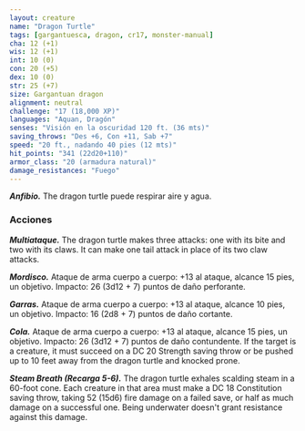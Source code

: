 ```yaml
---
layout: creature
name: "Dragon Turtle"
tags: [gargantuesca, dragon, cr17, monster-manual]
cha: 12 (+1)
wis: 12 (+1)
int: 10 (0)
con: 20 (+5)
dex: 10 (0)
str: 25 (+7)
size: Gargantuan dragon
alignment: neutral
challenge: "17 (18,000 XP)"
languages: "Aquan, Dragón"
senses: "Visión en la oscuridad 120 ft. (36 mts)"
saving_throws: "Des +6, Con +11, Sab +7"
speed: "20 ft., nadando 40 pies (12 mts)"
hit_points: "341 (22d20+110)"
armor_class: "20 (armadura natural)"
damage_resistances: "Fuego"
---
```


***Anfibio.*** The dragon turtle puede respirar aire y agua.

### Acciones

***Multiataque.*** The dragon turtle makes three attacks: one with its bite and two with its claws. It can make one tail attack in place of its two claw attacks.

***Mordisco.*** Ataque de arma cuerpo a cuerpo: +13 al ataque, alcance 15 pies, un objetivo. Impacto: 26 (3d12 + 7) puntos de daño perforante.

***Garras.*** Ataque de arma cuerpo a cuerpo: +13 al ataque, alcance 10 pies, un objetivo. Impacto: 16 (2d8 + 7) puntos de daño cortante.

***Cola.*** Ataque de arma cuerpo a cuerpo: +13 al ataque, alcance 15 pies, un objetivo. Impacto: 26 (3d12 + 7) puntos de daño contundente. If the target is a creature, it must succeed on a DC 20 Strength saving throw or be pushed up to 10 feet away from the dragon turtle and knocked prone.

***Steam Breath (Recarga 5-6).*** The dragon turtle exhales scalding steam in a 60-foot cone. Each creature in that area must make a DC 18 Constitution saving throw, taking 52 (15d6) fire damage on a failed save, or half as much damage on a successful one. Being underwater doesn't grant resistance against this damage.